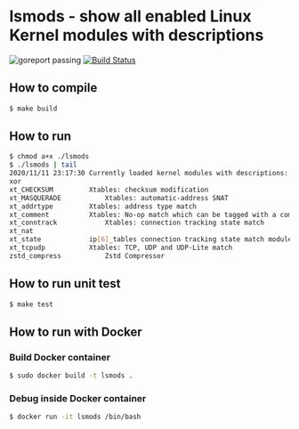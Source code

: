 # lsmods - show all enabled Linux Kernel modules with descriptions

![goreport passing](https://goreportcard.com/badge/github.com/bieli/lsmods)
[![Build Status](https://travis-ci.org/bieli/lsmods.png)](https://travis-ci.org/bieli/lsmods)

## How to compile
```bash
$ make build
```

## How to run
```bash
$ chmod a+x ./lsmods
$ ./lsmods | tail
2020/11/11 23:17:30 Currently loaded kernel modules with descriptions:
xor				
xt_CHECKSUM			Xtables: checksum modification
xt_MASQUERADE			Xtables: automatic-address SNAT
xt_addrtype			Xtables: address type match
xt_comment			Xtables: No-op match which can be tagged with a comment
xt_conntrack			Xtables: connection tracking state match
xt_nat				
xt_state			ip[6]_tables connection tracking state match module
xt_tcpudp			Xtables: TCP, UDP and UDP-Lite match
zstd_compress			Zstd Compressor
```

## How to run unit test
```bash
$ make test
```



## How to run with Docker


### Build Docker container
```bash
$ sudo docker build -t lsmods .
```

### Debug inside Docker container
```bash
$ docker run -it lsmods /bin/bash
```

